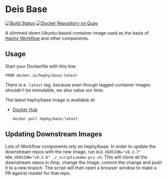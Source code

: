 # Deis Base

[![Build Status](https://travis-ci.org/teamhephy/docker-base.svg?branch=master)](https://travis-ci.org/teamhephy/docker-base) [![Docker Repository on Quay](https://quay.io/repository/teamhephy/base/status "Docker Repository on Docker Hub")](https://hub.docker.com/r/hephy/base)

A slimmed-down Ubuntu-based container image used as the basis of [Hephy Workflow][] and other components.

## Usage

Start your Dockerfile with this line:

```
FROM docker.io/hephy/base:latest
```

There is a `:latest` tag, because even though tagged container images shouldn't be immutable, we also value our time.

The latest hephy/base image is available at:

* [Docker Hub][]
  ```
  docker pull hephy/base:latest
  ```

## Updating Downstream Images

Lots of Workflow components rely on hephy/base. In order to update the downstream repos with the
new image, run `OLD_VERSION="v0.3.7" NEW_VERSION="v0.3.8" ./_scripts/make-prs.sh`. This will
clone all the downstream repos in /tmp, change the image, commit the change and push it to a new
branch. The script will then open a browser window to make a PR against master for that repo.

[Hephy Workflow]: https://teamhephy.com/
[Docker Hub]: https://hub.docker.com/r/hephy/base/
